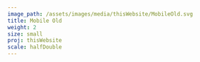 ```yaml
---
image_path: /assets/images/media/thisWebsite/MobileOld.svg
title: Mobile Old
weight: 2
size: small
proj: thisWebsite
scale: halfDouble
---
```

